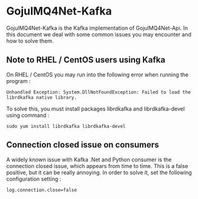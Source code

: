 # GojulMQ4Net-Kafka
GojulMQ4Net-Kafka is the Kafka implementation of GojulMQ4Net-Api. In this document
we deal with some common issues you may encounter and how to solve them.

## Note to RHEL / CentOS users using Kafka
On RHEL / CentOS you may run into the following error when running the program :
```
Unhandled Exception: System.DllNotFoundException: Failed to load the librdkafka native library.
```

To solve this, you must install packages librdkafka and librdkafka-devel using command :
```
sudo yum install librdkafka librdkafka-devel
```

## Connection closed issue on consumers
A widely known issue with Kafka .Net and Python consumer is the connection closed issue, which appears
from time to time. This is a false positive, but it can be really annoying. In order to solve it, 
set the following configuration setting :
```
log.connection.close=false
```
